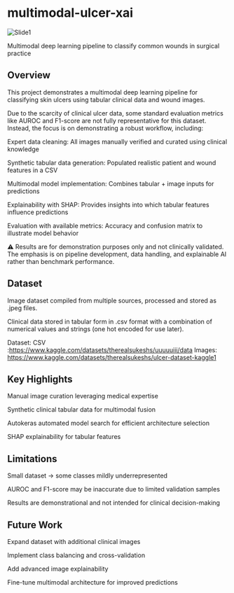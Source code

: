# multimodal-ulcer-xai
![Slide1](https://github.com/user-attachments/assets/aeef9def-dc79-49e9-afee-fb9e8f865836)

Multimodal deep learning pipeline to classify common wounds in surgical practice

## Overview

This project demonstrates a multimodal deep learning pipeline for classifying skin ulcers using tabular clinical data and wound images.

Due to the scarcity of clinical ulcer data, some standard evaluation metrics like AUROC and F1-score are not fully representative for this dataset. Instead, the focus is on demonstrating a robust workflow, including:

Expert data cleaning: All images manually verified and curated using clinical knowledge

Synthetic tabular data generation: Populated realistic patient and wound features in a CSV

Multimodal model implementation: Combines tabular + image inputs for predictions

Explainability with SHAP: Provides insights into which tabular features influence predictions

Evaluation with available metrics: Accuracy and confusion matrix to illustrate model behavior

⚠️ Results are for demonstration purposes only and not clinically validated. The emphasis is on pipeline development, data handling, and explainable AI rather than benchmark performance.
## Dataset
Image dataset compiled from multiple sources, processed and stored as .jpeg files.

Clinical data stored in tabular form in .csv format with a combination of numerical values and strings (one hot encoded for use later).

Dataset: CSV :https://www.kaggle.com/datasets/therealsukeshs/uuuuuiii/data
          Images: https://www.kaggle.com/datasets/therealsukeshs/ulcer-dataset-kaggle1
          
## Key Highlights

Manual image curation leveraging medical expertise

Synthetic clinical tabular data for multimodal fusion

Autokeras automated model search for efficient architecture selection

SHAP explainability for tabular features

## Limitations

Small dataset → some classes mildly underrepresented

AUROC and F1-score may be inaccurate due to limited validation samples

Results are demonstrational and not intended for clinical decision-making

## Future Work

Expand dataset with additional clinical images

Implement class balancing and cross-validation

Add advanced image explainability

Fine-tune multimodal architecture for improved predictions

